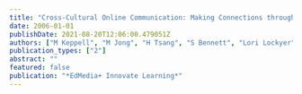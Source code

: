 ```yaml
---
title: "Cross-Cultural Online Communication: Making Connections through Project-Based Learning"
date: 2006-01-01
publishDate: 2021-08-20T12:06:00.479051Z
authors: ["M Keppell", "M Jong", "H Tsang", "S Bennett", "Lori Lockyer"]
publication_types: ["2"]
abstract: ""
featured: false
publication: "*EdMedia+ Innovate Learning*"
---
```


